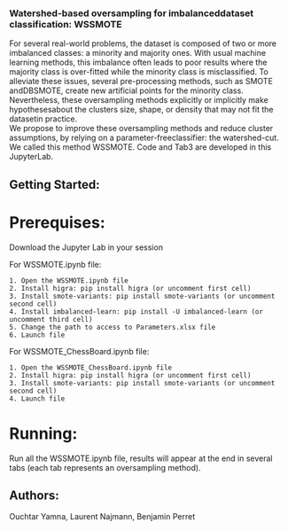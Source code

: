 ### Watershed-based oversampling for imbalanceddataset classification: WSSMOTE

For several real-world problems, the dataset is composed of two or more imbalanced classes: a minority and majority ones. 
With usual machine learning methods, this imbalance often leads to poor results where the majority class is over-fitted while the minority class is misclassified. 
To alleviate these issues, several pre-processing methods, such as SMOTE andDBSMOTE, create new artificial points for the minority class. 
Nevertheless, these oversampling methods explicitly or implicitly make hypothesesabout the clusters size, shape, or density that may not fit the datasetin  practice.  
We  propose  to  improve  these  oversampling methods and reduce cluster assumptions, by relying on a parameter-freeclassifier:  the  watershed-cut.  
We  called  this  method  WSSMOTE. 
Code and Tab3 are developed in this JupyterLab. 


## Getting Started:

# Prerequises:
Download the Jupyter Lab in your session

For WSSMOTE.ipynb file:

    1. Open the WSSMOTE.ipynb file 
    2. Install higra: pip install higra (or uncomment first cell) 
    3. Install smote-variants: pip install smote-variants (or uncomment second cell) 
    4. Install imbalanced-learn: pip install -U imbalanced-learn (or uncomment third cell) 
    5. Change the path to access to Parameters.xlsx file
    6. Launch file

For WSSMOTE_ChessBoard.ipynb file: 

    1. Open the WSSMOTE_ChessBoard.ipynb file
    2. Install higra: pip install higra (or uncomment first cell)
    3. Install smote-variants: pip install smote-variants (or uncomment second cell)
    4. Launch file
    
# Running:
Run all the WSSMOTE.ipynb file, results will appear at the end in several tabs (each tab represents an oversampling method).

## Authors:
Ouchtar Yamna, Laurent Najmann, Benjamin Perret

